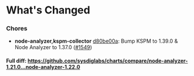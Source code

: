 # What's Changed

### Chores
- **node-analyzer,kspm-collector** [d80be00a](https://github.com/sysdiglabs/charts/commit/d80be00a821b0af2f71da6fd04590fcd897e0b4a): Bump KSPM to 1.39.0 & Node Analyzer to 1.37.0 ([#1549](https://github.com/sysdiglabs/charts/issues/1549))
#### Full diff: https://github.com/sysdiglabs/charts/compare/node-analyzer-1.21.0...node-analyzer-1.22.0
